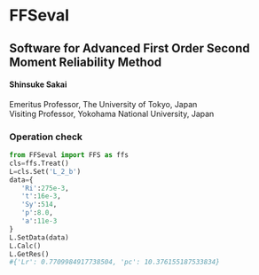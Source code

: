 # FFSeval
## Software for Advanced First Order Second Moment Reliability Method
#### Shinsuke Sakai   
 Emeritus Professor, The University of Tokyo, Japan   
 Visiting Professor, Yokohama National University, Japan



### Operation check


```python
from FFSeval import FFS as ffs
cls=ffs.Treat()
L=cls.Set('L_2_b')
data={
   'Ri':275e-3,
   't':16e-3,
   'Sy':514,
   'p':8.0,
   'a':11e-3
}
L.SetData(data)
L.Calc()
L.GetRes()
#{'Lr': 0.7709984917738504, 'pc': 10.376155187533834}
```







